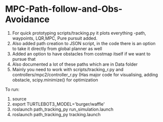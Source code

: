 # MPC-Path-follow-and-Obs-Avoidance

1. For quick prototyping scripts/tracking.py it plots everything -path, waypoints, LQR,MPC, Pure pursuit added. 
2. Also added path creation to JSON script, in the code there is an option to take it directly from global planner as well 
3. Added an option to have obstacles from costmap itself if we want to pursue that 
4. Also documented a lot of these paths which are in Data folder 
5. Mainly you need to work with scripts/tracking_r.py and controllers/mpc2/controller_r.py (Has major code for visualising, adding obstacle, scipy.minimize() for optimization

To run:

1. source
2. export TURTLEBOT3_MODEL='burger/waffle'
3. roslaunch path_tracking_py run_simulation.launch
4. roslaunch path_tracking_py tracking.launch
